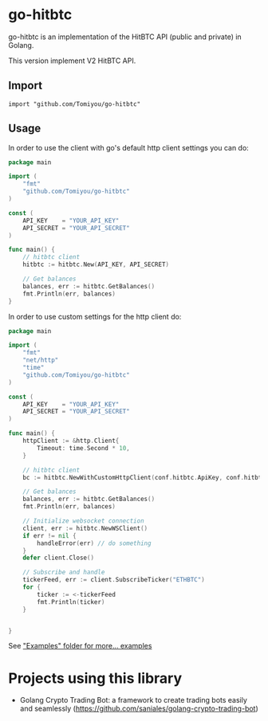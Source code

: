 go-hitbtc
==========

go-hitbtc is an implementation of the HitBTC API (public and private) in Golang.

This version implement V2 HitBTC API.

## Import
	import "github.com/Tomiyou/go-hitbtc"
	
## Usage

In order to use the client with go's default http client settings you can do:

~~~ go
package main

import (
	"fmt"
	"github.com/Tomiyou/go-hitbtc"
)

const (
	API_KEY    = "YOUR_API_KEY"
	API_SECRET = "YOUR_API_SECRET"
)

func main() {
	// hitbtc client
	hitbtc := hitbtc.New(API_KEY, API_SECRET)

	// Get balances
	balances, err := hitbtc.GetBalances()
	fmt.Println(err, balances)
}
~~~

In order to use custom settings for the http client do:

~~~ go
package main

import (
	"fmt"
	"net/http"
	"time"
	"github.com/Tomiyou/go-hitbtc"
)

const (
	API_KEY    = "YOUR_API_KEY"
	API_SECRET = "YOUR_API_SECRET"
)

func main() {
	httpClient := &http.Client{
		Timeout: time.Second * 10,
	}

	// hitbtc client
	bc := hitbtc.NewWithCustomHttpClient(conf.hitbtc.ApiKey, conf.hitbtc.ApiSecret, httpClient)

	// Get balances
	balances, err := hitbtc.GetBalances()
	fmt.Println(err, balances)

	// Initialize websocket connection
	client, err := hitbtc.NewWSClient()
	if err != nil {
		handleError(err) // do something
	}
	defer client.Close()

	// Subscribe and handle
	tickerFeed, err := client.SubscribeTicker("ETHBTC")
	for {
		ticker := <-tickerFeed
		fmt.Println(ticker)
	}


}
~~~

See ["Examples" folder for more... examples](https://github.com/Tomiyou/go-hitbtc/blob/master/examples/hitbtc.go)

# Projects using this library

- Golang Crypto Trading Bot: a framework to create trading bots easily and seamlessly (https://github.com/saniales/golang-crypto-trading-bot)
